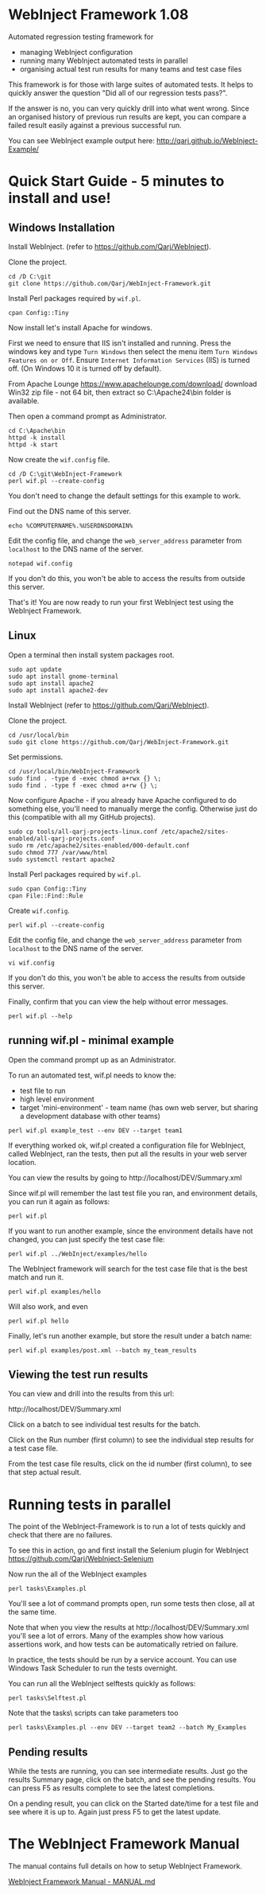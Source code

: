 # WebInject Framework 1.08

Automated regression testing framework for
* managing WebInject configuration
* running many WebInject automated tests in parallel
* organising actual test run results for many teams and test case files

This framework is for those with large suites of automated tests. It helps to quickly
answer the question "Did all of our regression tests pass?".

If the answer is no, you can very quickly drill into what went wrong. Since an organised history of previous run results are kept,
you can compare a failed result easily against a previous successful run.

You can see WebInject example output here: http://qarj.github.io/WebInject-Example/

# Quick Start Guide - 5 minutes to install and use!

## Windows Installation

Install WebInject. (refer to https://github.com/Qarj/WebInject).

Clone the project.
```
cd /D C:\git
git clone https://github.com/Qarj/WebInject-Framework.git
```

Install Perl packages required by `wif.pl`.
```
cpan Config::Tiny
```

Now install let's install Apache for windows.

First we need to ensure that IIS isn't installed and running.
Press the windows key and type `Turn Windows` then select the menu item `Turn Windows Features on or Off`.
Ensure `Internet Information Services` (IIS) is turned off. (On Windows 10 it is turned off by default).

From Apache Lounge https://www.apachelounge.com/download/ download Win32 zip file - not 64 bit, then extract so C:\Apache24\bin folder is available.

Then open a command prompt as Administrator.
```
cd C:\Apache\bin
httpd -k install
httpd -k start
```

Now create the `wif.config` file.
```
cd /D C:\git\WebInject-Framework
perl wif.pl --create-config
```
You don't need to change the default settings for this example to work.

Find out the DNS name of this server.
```
echo %COMPUTERNAME%.%USERDNSDOMAIN%
```

Edit the config file, and change the `web_server_address` parameter from `localhost` to the DNS name of the server.
```
notepad wif.config
```
If you don't do this, you won't be able to access the results from outside this server.

That's it! You are now ready to run your first WebInject test using the WebInject Framework.

## Linux

Open a terminal then install system packages root.
```
sudo apt update
sudo apt install gnome-terminal
sudo apt install apache2
sudo apt install apache2-dev
```

Install WebInject (refer to https://github.com/Qarj/WebInject).

Clone the project.
```
cd /usr/local/bin
sudo git clone https://github.com/Qarj/WebInject-Framework.git
```

Set permissions.
```
cd /usr/local/bin/WebInject-Framework
sudo find . -type d -exec chmod a+rwx {} \;
sudo find . -type f -exec chmod a+rw {} \;
```

Now configure Apache - if you already have Apache configured to do something else, you'll need to manually merge the config.
Otherwise just do this (compatible with all my GitHub projects).
```
sudo cp tools/all-qarj-projects-linux.conf /etc/apache2/sites-enabled/all-qarj-projects.conf
sudo rm /etc/apache2/sites-enabled/000-default.conf
sudo chmod 777 /var/www/html
sudo systemctl restart apache2
```

Install Perl packages required by `wif.pl`.
```
sudo cpan Config::Tiny
cpan File::Find::Rule
```

Create `wif.config`.
```
perl wif.pl --create-config
```

Edit the config file, and change the `web_server_address` parameter from `localhost` to the DNS name of the server.
```
vi wif.config
```
If you don't do this, you won't be able to access the results from outside this server.


Finally, confirm that you can view the help without error messages.
```
perl wif.pl --help
```

## running wif.pl - minimal example

Open the command prompt up as an Administrator.

To run an automated test, wif.pl needs to know the:
* test file to run
* high level environment
* target 'mini-environment' - team name (has own web server, but sharing a development database with other teams)

```
perl wif.pl example_test --env DEV --target team1
```

If everything worked ok, wif.pl created a configuration file for WebInject, called
WebInject, ran the tests, then put all the results in your web server location.

You can view the results by going to http://localhost/DEV/Summary.xml

Since wif.pl will remember the last test file you ran, and environment details, you
can run it again as follows:

```
perl wif.pl
```

If you want to run another example, since the environment details have not changed,
you can just specify the test case file:

```
perl wif.pl ../WebInject/examples/hello
```

The WebInject framework will search for the test case file that is the best match and run it.
```
perl wif.pl examples/hello
```
Will also work, and even
```
perl wif.pl hello
```

Finally, let's run another example, but store the result under a batch name:
```
perl wif.pl examples/post.xml --batch my_team_results
```

## Viewing the test run results

You can view and drill into the results from this url:

http://localhost/DEV/Summary.xml

Click on a batch to see individual test results for the batch.

Click on the Run number (first column) to see the individual step results for a test case file.

From the test case file results, click on the id number (first column), to see that step actual result.

# Running tests in parallel

The point of the WebInject-Framework is to run a lot of tests quickly and check that there are no failures.

To see this in action, go and first install the Selenium plugin for WebInject https://github.com/Qarj/WebInject-Selenium

Now run the all of the WebInject examples
```
perl tasks\Examples.pl
```

You'll see a lot of command prompts open, run some tests then close, all at the same time.

Note that when you view the results at http://localhost/DEV/Summary.xml
you'll see a lot of errors. Many of the examples show how various assertions work, and how tests can be automatically
retried on failure.

In practice, the tests should be run by a service account. You can use Windows Task Scheduler to run the tests overnight.

You can run all the WebInject selftests quickly as follows:
```
perl tasks\Selftest.pl
```

Note that the tasks\ scripts can take parameters too
```
perl tasks\Examples.pl --env DEV --target team2 --batch My_Examples
```

## Pending results
While the tests are running, you can see intermediate results. Just go the results Summary page, click
on the batch, and see the pending results. You can press F5 as results complete to see the latest
completions.

On a pending result, you can click on the Started date/time for a test file and see where it is up to. Again
just press F5 to get the latest update.

# The WebInject Framework Manual

The manual contains full details on how to setup WebInject Framework.

[WebInject Framework Manual - MANUAL.md](MANUAL.md)
